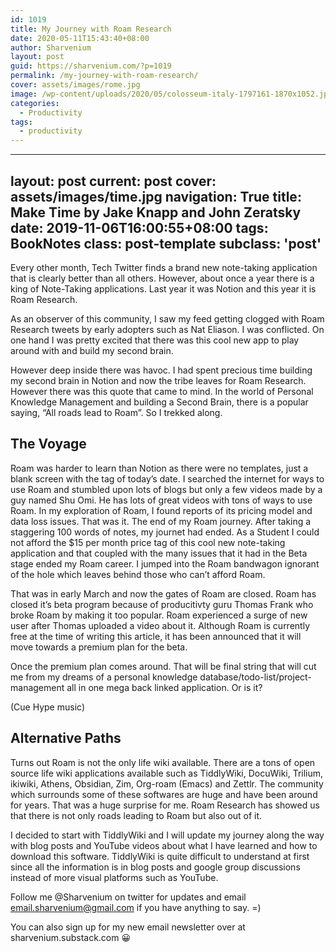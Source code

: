 ```yaml
---
id: 1019
title: My Journey with Roam Research
date: 2020-05-11T15:43:40+08:00
author: Sharvenium
layout: post
guid: https://sharvenium.com/?p=1019
permalink: /my-journey-with-roam-research/
cover: assets/images/rome.jpg
image: /wp-content/uploads/2020/05/colosseum-italy-1797161-1870x1052.jpg
categories:
  - Productivity
tags:
  - productivity
---
```

---
layout: post
current: post
cover: assets/images/time.jpg
navigation: True
title: Make Time by Jake Knapp and John Zeratsky 
date: 2019-11-06T16:00:55+08:00
tags: BookNotes
class: post-template
subclass: 'post'
---
Every other month, Tech Twitter finds a brand new note-taking application that is clearly better than all others. However, about once a year there is a king of Note-Taking applications. Last year it was Notion and this year it is Roam Research.

As an observer of this community, I saw my feed getting clogged with Roam Research tweets by early adopters such as Nat Eliason. I was conflicted. On one hand I was pretty excited that there was this cool new app to play around with and build my second brain.

However deep inside there was havoc. I had spent precious time building my second brain in Notion and now the tribe leaves for Roam Research. However there was this quote that came to mind. In the world of Personal Knowledge Management and building a Second Brain, there is a popular saying, &#8220;All roads lead to Roam&#8221;. So I trekked along.

## The Voyage

Roam was harder to learn than Notion as there were no templates, just a blank screen with the tag of today&#8217;s date. I searched the internet for ways to use Roam and stumbled upon lots of blogs but only a few videos made by a guy named Shu Omi. He has lots of great videos with tons of ways to use Roam. In my exploration of Roam, I found reports of its pricing model and data loss issues. That was it. The end of my Roam journey. After taking a staggering 100 words of notes, my journet had ended. As a Student I could not afford the $15 per month price tag of this cool new note-taking application and that coupled with the many issues that it had in the Beta stage ended my Roam career. I jumped into the Roam bandwagon ignorant of the hole which leaves behind those who can&#8217;t afford Roam.

That was in early March and now the gates of Roam are closed. Roam has closed it&#8217;s beta program because of producitivty guru Thomas Frank who broke Roam by making it too popular. Roam experienced a surge of new user after Thomas uploaded a video about it. Although Roam is currently free at the time of writing this article, it has been announced that it will move towards a premium plan for the beta.

Once the premium plan comes around. That will be final string that will cut me from my dreams of a personal knowledge database/todo-list/project-management all in one mega back linked application. Or is it?

(Cue Hype music)

## Alternative Paths

Turns out Roam is not the only life wiki available. There are a tons of open source life wiki applications available such as TiddlyWiki, DocuWiki, Trilium, ikiwiki, Athens, Obsidian, Zim, Org-roam (Emacs) and Zettlr. The community which surrounds some of these softwares are huge and have been around for years. That was a huge surprise for me. Roam Research has showed us that there is not only roads leading to Roam but also out of it.

I decided to start with TiddlyWiki and I will update my journey along the way with blog posts and YouTube videos about what I have learned and how to download this software. TiddlyWiki is quite difficult to understand at first since all the information is in blog posts and google group discussions instead of more visual platforms such as YouTube.

Follow me @Sharvenium on twitter for updates and email email.sharvenium@gmail.com if you have anything to say. =)

You can also sign up for my new email newsletter over at sharvenium.substack.com 😀